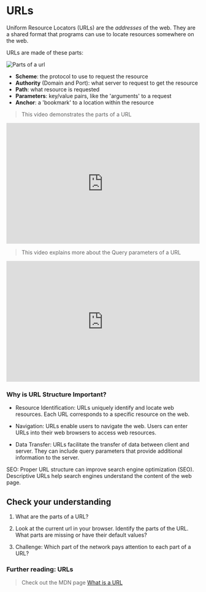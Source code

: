 # URLs

Uniform Resource Locators (URLs) are the _addresses_ of the web. They are a
shared format that programs can use to locate resources somewhere on the web.

URLs are made of these parts:

![Parts of a url](/images/mdn-url-parts.png)

* **Scheme**: the protocol to use to request the resource
* **Authority** (Domain and Port): what server to request to get the resource
* **Path**: what resource is requested
* **Parameters**: key/value pairs, like the 'arguments' to a request
* **Anchor**: a 'bookmark' to a location within the resource

> This video demonstrates the parts of a URL

<div style="position: relative; padding-bottom: 62.5%; height: 0;"><iframe src="https://www.youtube.com/embed/yKKGg6ihUCs" frameborder="0" webkitallowfullscreen mozallowfullscreen allowfullscreen style="position: absolute; top: 0; left: 0; width: 100%; height: 100%;"></iframe></div>

> This video explains more about the Query parameters of a URL

<div style="position: relative; padding-bottom: 62.5%; height: 0;"><iframe src="https://www.youtube.com/embed/qv5XK91OhFo" frameborder="0" webkitallowfullscreen mozallowfullscreen allowfullscreen style="position: absolute; top: 0; left: 0; width: 100%; height: 100%;"></iframe></div>

### Why is URL Structure Important?

- Resource Identification: URLs uniquely identify and locate web resources. Each URL corresponds to a specific resource on the web.

- Navigation: URLs enable users to navigate the web. Users can enter URLs into their web browsers to access web resources.

- Data Transfer: URLs facilitate the transfer of data between client and server. They can include query parameters that provide additional information to the server.

SEO: Proper URL structure can improve search engine optimization (SEO). Descriptive URLs help search engines understand the content of the web page.
## Check your understanding

1. What are the parts of a URL?

2. Look at the current url in your browser. Identify the parts of the URL. What
   parts are missing or have their default values?

3. Challenge: Which part of the network pays attention to each part of a URL?

### Further reading: URLs

> Check out the MDN page [What is a URL](https://developer.mozilla.org/en-US/docs/Learn/Common_questions/What_is_a_URL)
